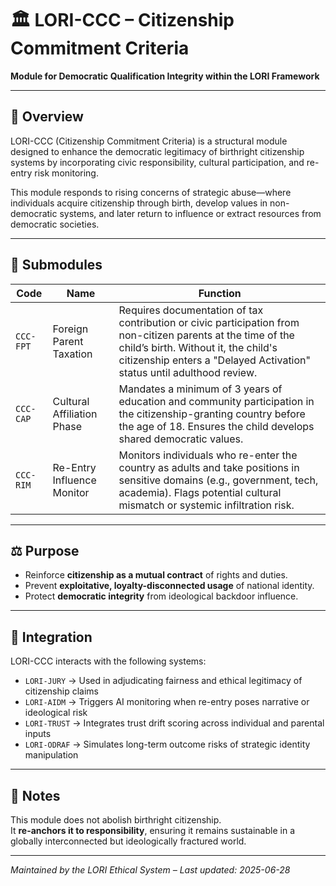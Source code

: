 # 🏛️ LORI-CCC – Citizenship Commitment Criteria  
**Module for Democratic Qualification Integrity within the LORI Framework**

---

## 📘 Overview

LORI-CCC (Citizenship Commitment Criteria) is a structural module designed to enhance the democratic legitimacy of birthright citizenship systems by incorporating civic responsibility, cultural participation, and re-entry risk monitoring.

This module responds to rising concerns of strategic abuse—where individuals acquire citizenship through birth, develop values in non-democratic systems, and later return to influence or extract resources from democratic societies.

---

## 🧩 Submodules

| Code | Name | Function |
|------|------|----------|
| `CCC-FPT` | Foreign Parent Taxation | Requires documentation of tax contribution or civic participation from non-citizen parents at the time of the child’s birth. Without it, the child's citizenship enters a "Delayed Activation" status until adulthood review. |
| `CCC-CAP` | Cultural Affiliation Phase | Mandates a minimum of 3 years of education and community participation in the citizenship-granting country before the age of 18. Ensures the child develops shared democratic values. |
| `CCC-RIM` | Re-Entry Influence Monitor | Monitors individuals who re-enter the country as adults and take positions in sensitive domains (e.g., government, tech, academia). Flags potential cultural mismatch or systemic infiltration risk. |

---

## ⚖️ Purpose

- Reinforce **citizenship as a mutual contract** of rights and duties.  
- Prevent **exploitative, loyalty-disconnected usage** of national identity.  
- Protect **democratic integrity** from ideological backdoor influence.  

---

## 🔁 Integration

LORI-CCC interacts with the following systems:

- `LORI-JURY` → Used in adjudicating fairness and ethical legitimacy of citizenship claims  
- `LORI-AIDM` → Triggers AI monitoring when re-entry poses narrative or ideological risk  
- `LORI-TRUST` → Integrates trust drift scoring across individual and parental inputs  
- `LORI-ODRAF` → Simulates long-term outcome risks of strategic identity manipulation

---

## 📌 Notes

This module does not abolish birthright citizenship.  
It **re-anchors it to responsibility**, ensuring it remains sustainable in a globally interconnected but ideologically fractured world.

---
*Maintained by the LORI Ethical System – Last updated: 2025-06-28*
